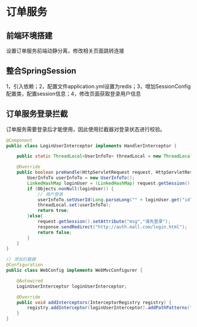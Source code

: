 





# 订单服务

## 前端环境搭建

设置订单服务前端动静分离，修改相关页面跳转连接



## 整合SpringSession

1，引入依赖；2，配置文件application.yml设置为redis；3，增加SessionConfig配置类，配置session信息；4，修改页面获取登录用户信息



## 订单服务登录拦截

订单服务需要登录后才能使用，因此使用拦截器对登录状态进行校验。

```java
@Component
public class LoginUserInterceptor implements HandlerInterceptor {

    public static ThreadLocal<UserInfoTo> threadLocal = new ThreadLocal<>();

    @Override
    public boolean preHandle(HttpServletRequest request, HttpServletResponse response, Object handler) throws Exception {
        UserInfoTo userInfoTo = new UserInfoTo();
        LinkedHashMap loginUser = (LinkedHashMap) request.getSession().getAttribute(AuthConstant.LOGIN_USER);
        if (Objects.nonNull(loginUser)) {
            // 用户登录
            userInfoTo.setUserId(Long.parseLong("" + loginUser.get("id")));
            threadLocal.set(userInfoTo);
            return true;
        }else{
            request.getSession().setAttribute("msg","请先登录");
            response.sendRedirect("http://auth.mall.com/login.html");
            return false;
        }
    }
}

// 添加拦截器
@Configuration
public class WebConfig implements WebMvcConfigurer {

    @Autowired
    LoginUserInterceptor loginUserInterceptor;

    @Override
    public void addInterceptors(InterceptorRegistry registry) {
        registry.addInterceptor(loginUserInterceptor).addPathPatterns("/**");
    }
}
```

